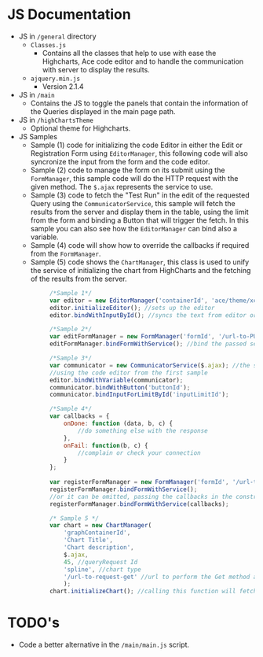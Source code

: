 JS Documentation
================

- JS in ```/general``` directory
    + ```Classes.js```
        - Contains all the classes that help to use with ease the Highcharts, Ace code editor
        and to handle the communication with server to display the results.
    + ```ajquery.min.js```
        + Version 2.1.4
- JS in ```/main```
    + Contains the JS to toggle the panels that contain the information of
     the Queries displayed in the main page path.
- JS in ```/highChartsTheme```
    + Optional theme for Highcharts.
- JS Samples
    - Sample (1) code for initializing the code Editor in either the Edit or Registration Form using ```EditorManager```, this following code will also
    syncronize the input from the form and the code editor.
    - Sample (2) code to manage the form on its submit using the ```FormManager```, this sample code will do the HTTP request with the given method.
    The ```$.ajax``` represents the service to use.
    - Sample (3) code to fetch the "Test Run" in the edit of the requested Query using the ```CommunicatorService```, this sample will fetch the results from the
    server and display them in the table, using the limit from the form and binding a Button that will trigger the fetch.
    In this sample you can also see how the ```EditorManager``` can bind also a variable.
    - Sample (4) code will show how to override the callbacks if required from the ```FormManager```.
    - Sample (5) code shows the ```ChartManager```, this class is used to unify the service of initializing the chart
    from HighCharts and the fetching of the results from the server.
```Javascript
            /*Sample 1*/
            var editor = new EditorManager('containerId', 'ace/theme/xcode', 'ace/mode/sql', 'inputIdToBindWith');
            editor.initializeEditor(); //sets up the editor
            editor.bindWithInputById(); //syncs the text from editor or input, to have the same value and binds them
```

```Javascript
            /*Sample 2*/
            var editFormManager = new FormManager('formId', '/url-to-PUT', 'PUT', $.ajax);
            editFormManager.bindFormWithService(); //bind the passed service to the form
```

```Javascript
            /*Sample 3*/
            var communicator = new CommunicatorService($.ajax); //the service will use ajax to fetch the data
            //using the code editor from the first sample
            editor.bindWithVariable(communicator);
            communicator.bindWithButton('buttonId');
            communicator.bindInputForLimitById('inputLimitId');
```

```Javascript
            /*Sample 4*/
            var callbacks = {
                onDone: function (data, b, c) {
                    //do something else with the response
                },
                onFail: function(b, c) {
                    //complain or check your connection
                }
            };
            
            var registerFormManager = new FormManager('formId', '/url-to-post', 'POST', $.ajax, callbacks);
            registerFormManager.bindFormWithService();
            //or it can be omitted, passing the callbacks in the constructor, and pass the callbacks in the binding
            registerFormManager.bindFormWithService(callbacks);
```

```Javascript
            /* Sample 5 */
            var chart = new ChartManager(
                'graphContainerId',
                'Chart Title',
                'Chart description',
                $.ajax,
                45, //queryRequest Id
                'spline', //chart type
                '/url-to-request-get' //url to perform the Get method and fetch the results, by default is /chartData
                );
            chart.initializeChart(); //calling this function will fetch data from server and build the chart
```


TODO's
======

- Code a better alternative in the ```/main/main.js``` script.